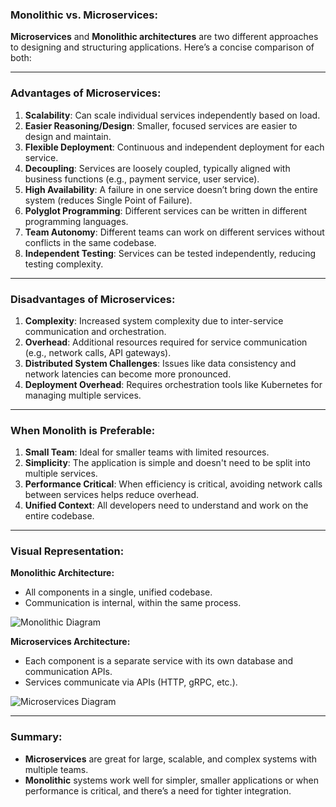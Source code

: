 ### **Monolithic vs. Microservices:**

**Microservices** and **Monolithic architectures** are two different approaches to designing and structuring applications. Here’s a concise comparison of both:

---

### **Advantages of Microservices:**

1. **Scalability**: Can scale individual services independently based on load.
2. **Easier Reasoning/Design**: Smaller, focused services are easier to design and maintain.
3. **Flexible Deployment**: Continuous and independent deployment for each service.
4. **Decoupling**: Services are loosely coupled, typically aligned with business functions (e.g., payment service, user service).
5. **High Availability**: A failure in one service doesn’t bring down the entire system (reduces Single Point of Failure).
6. **Polyglot Programming**: Different services can be written in different programming languages.
7. **Team Autonomy**: Different teams can work on different services without conflicts in the same codebase.
8. **Independent Testing**: Services can be tested independently, reducing testing complexity.

---

### **Disadvantages of Microservices:**

1. **Complexity**: Increased system complexity due to inter-service communication and orchestration.
2. **Overhead**: Additional resources required for service communication (e.g., network calls, API gateways).
3. **Distributed System Challenges**: Issues like data consistency and network latencies can become more pronounced.
4. **Deployment Overhead**: Requires orchestration tools like Kubernetes for managing multiple services.

---

### **When Monolith is Preferable:**

1. **Small Team**: Ideal for smaller teams with limited resources.
2. **Simplicity**: The application is simple and doesn't need to be split into multiple services.
3. **Performance Critical**: When efficiency is critical, avoiding network calls between services helps reduce overhead.
4. **Unified Context**: All developers need to understand and work on the entire codebase.

---

### **Visual Representation:**

**Monolithic Architecture:**
- All components in a single, unified codebase.  
- Communication is internal, within the same process.

![Monolithic Diagram](https://www.example.com/monolithic-diagram)

**Microservices Architecture:**
- Each component is a separate service with its own database and communication APIs.
- Services communicate via APIs (HTTP, gRPC, etc.).

![Microservices Diagram](https://www.example.com/microservices-diagram)

---

### **Summary**:
- **Microservices** are great for large, scalable, and complex systems with multiple teams.
- **Monolithic** systems work well for simpler, smaller applications or when performance is critical, and there’s a need for tighter integration.

